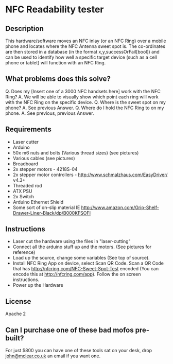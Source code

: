 # NFC Readability tester

## Description
This hardware/software moves an NFC inlay (or an NFC Ring) over a mobile phone and locates where the NFC Antenna sweet spot is.  The co-ordinates are then stored in a database (in the format x,y,successOrFail[bool]) and can be used to identify how well a specific target device (such as a cell phone or tablet) will function with an NFC Ring.

## What problems does this solve?
Q. Does my [Insert one of a 3000 NFC handsets here] work with the NFC Ring?
A. We will be able to visually show which point each ring will work with the NFC Ring on the specific device.
Q. Where is the sweet spot on my phone?
A. See previous Answer.
Q. Where do I hold the NFC Ring to on my phone.
A. See previous, previous Answer.

## Requirements
* Laser cutter
* Arduino 
* 50x m6 nuts and bolts (Various thread sizes) (see pictures)
* Various cables (see pictures)
* Breadboard
* 2x stepper motors - 4218S-04
* 2x stepper motor controllers - http://www.schmalzhaus.com/EasyDriver/ v4.3+
* Threaded rod
* ATX PSU
* 2x Switch
* Arduino Ethernet Shield
* Some sort of on-slip material IE http://www.amazon.com/Grip-Shelf-Drawer-Liner-Black/dp/B000KFSOFI

## Instructions
* Laser cut the hardware using the files in "laser-cutting"
* Connect all the arduino stuff up and the motors. (See pictures for reference)
* Load up the source, change some variables (See top of source).
* Install NFC Ring App on device, select Scan QR Code.  Scan a QR Code that has http://nfcring.com/NFC-Sweet-Spot-Test encoded (You can encode this at http://nfcring.com/app).  Follow the on screen instructions.
* Power up the Hardware

## License
Apache 2

## Can I purchase one of these bad mofos pre-built?
For just $800 you can have one of these tools sat on your desk, drop john@mclear.co.uk an email if you want one.
